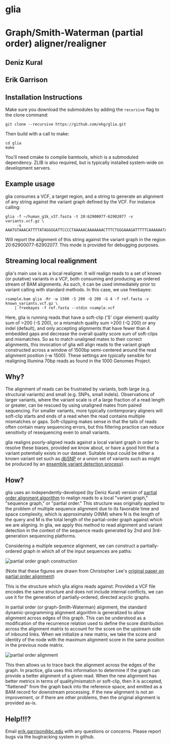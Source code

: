 glia
========

# Graph/Smith-Waterman (partial order) aligner/realigner

## Deniz Kural
## Erik Garrison

Installation Instructions
----------

Make sure you download the submodules by adding the `recursive` flag to the clone command:

    git clone --recursive https://github.com/ekg/glia.git

Then build with a call to make:

    cd glia
    make

You'll need cmake to compile bamtools, which is a submoduled dependency.  ZLIB is also required, but is typically installed system-wide on development servers.

Example usage
--------

glia consumes a VCF, a target region, and a string to generate an alignment of any string against the variant graph defined by the VCF.  For instance calling:

    glia -f ~/human_g1k_v37.fasta -t 20:62900077-62902077 -v variants.vcf.gz \
         -s AAATGTAAACATTTTATAGGGGATTCCCCTAAAAACAAAAAAACTTTCTGGGAAAGATTTTTCAAAAAATAAAA

Will report the alignment of this string against the variant graph in the region 20:62900077-62902077.  This mode is provided for debugging purposes.

Streaming local realignment
--------

glia's main use is as a local realigner.  It will realign reads to a set of known (or putative) variants in a VCF, both consuming and producing an ordered stream of BAM alignments.  As such, it can be used immediately prior to variant calling with standard methods.  In this case, we use freebayes:

    <sample.bam glia -Rr -w 1500 -S 200 -Q 200 -G 4 -f ref.fasta -v known_variants.vcf.gz \
        | freebayes -f ref.fasta --stdin >sample.vcf

Here, glia is running reads that have a soft-clip ('S' cigar element) quality sum of >200 (-S 200), or a mismatch quality sum >200 (-Q 200) or any indel (default), and only accepting alignments that have fewer than 4 embedded gaps and decrease the overall quality score sum of soft-clips and mismatches.  So as to match unaligned mates to their correct alignments, this invocation of glia will align reads to the variant graph constructed across a window of 1500bp semi-centered around the read alignment position (-w 1500).  These settings are typically sensible for realigning Illumina 70bp reads as found in the 1000 Genomes Project.

Why?
--------

The alignment of reads can be frustrated by variants, both large (e.g. structural variants) and small (e.g. SNPs, small indels).  Observations of larger variants, where the variant scale is of a large fraction of a read length or greater, can be rescued by using unaligned mates from paired sequencing.  For smaller variants, more typically contemporary aligners will soft-clip starts and ends of a read when the read contains multiple mismatches or gaps.  Soft-clipping makes sense in that the tails of reads often contain many sequencing errors, but this filtering practice can reduce sensitivity of resequencing even to small variants.

glia realigns poorly-aligned reads against a local variant graph in order to resolve these biases, provided we know about, or have a good hint that a variant potentially exists in our dataset.  Suitable input could be either a known variant set such as [dbSNP](https://www.ncbi.nlm.nih.gov/projects/SNP/) or a union set of variants such as might be produced by an [ensemble variant detection process](https://github.com/ekg/1000G-integration)).

How?
--------

glia uses an independently-developed (by Deniz Kural) version of [partial order alignment algorithm](http://bioinformatics.oxfordjournals.org/content/18/3/452.short) to realign reads to a local "variant graph," "sequence graph," or "partial order."  This structure was originally applied to the problem of multiple sequence alignment due to its favorable time and space complexity, which is approximately O(NM) where N is the length of the query and M is the total length of the partial-order graph against which we are aligning.  In glia, we apply this method to read alignment and variant detection in the context of the sequence reads generated by 2nd and 3rd-generation sequencing platforms.

Considering a multiple sequence alignment, we can construct a partially-ordered graph in which all of the input sequences are paths:

<img src="http://i.imgur.com/kZk6UJo.png" alt="partial order graph construction">

(Note that these figures are drawn from Christopher Lee's [original paper on partial order alignment](http://bioinformatics.oxfordjournals.org/content/18/3/452.short))

This is the structure which glia aligns reads against.  Provided a VCF file encodes the same structure and does not include internal conflicts, we can use it for the generation of partially-ordered, directed acyclic graphs.

In partial order (or graph-Smith-Waterman) alignment, the standard dynamic-programming alignment algorithm is generalized to allow alignment across edges of this graph.  This can be understood as a modification of the recurrence relation used to define the score distribution across the alignment matrix to account for the score on the upstream side of inbound links.  When we initialize a new matrix, we take the score and identity of the node with the maximum alignment score in the same position in the previous node matrix.

<img src="http://i.imgur.com/uZXH9MW.png" alt="partial order alignment">

This then allows us to trace back the alignment across the edges of the graph.  In practice, glia uses this information to determine if the graph can provide a better alignment of a given read.  When the new alignment has better metrics in terms of quality/mismatch or soft-clip, then it is accepted, "flattened" from the graph back into the reference space, and emitted as a BAM record for downstream processing.  If the new alignment is not an improvement, or if there are other problems, then the original alignment is provided as-is.

Help!!!?
--------

Email <erik.garrison@bc.edu> with any questions or concerns.  Please report bugs via the bugtracking system in github.
